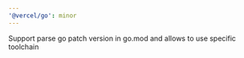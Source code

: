 ```yaml
---
'@vercel/go': minor
---
```


Support parse go patch version in go.mod and allows to use specific toolchain
